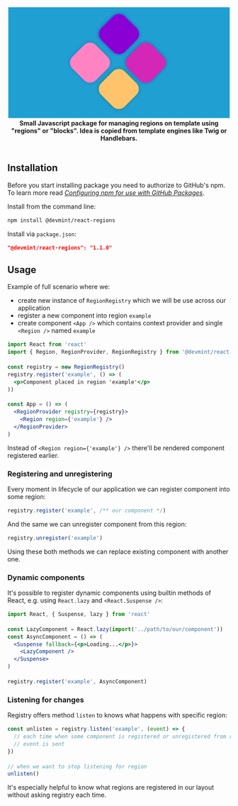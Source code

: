 <div align="center">
    <img src="logo.png" alt="React Regions" />
</div>

<div align="center">
    <strong>Small Javascript package for managing regions on template using "regions" or "blocks". Idea is copied from template engines like Twig or Handlebars.</strong>
    <br />
    <br />
</div>

## Installation

Before you start installing package you need to authorize to GitHub's npm. To learn more read _[Configuring npm for use with GitHub Packages](https://help.github.com/en/packages/using-github-packages-with-your-projects-ecosystem/configuring-npm-for-use-with-github-packages)_.

Install from the command line:

```bash
npm install @devmint/react-regions
```

Install via `package.json`:

```json
"@devmint/react-regions": "1.1.0"
```

## Usage

Example of full scenario where we:
* create new instance of `RegionRegistry` which we will be use across our application
* register a new component into region `example`
* create component `<App />` which contains context provider and single `<Region />` named `example`

```jsx
import React from 'react'
import { Region, RegionProvider, RegionRegistry } from '@devmint/react-regions'

const registry = new RegionRegistry()
registry.register('example', () => (
  <p>Component placed in region 'example'</p>
))

const App = () => (
  <RegionProvider registry={registry}>
    <Region region={'example'} />
  </RegionProvider>
)
```

Instead of `<Region region={'example'} />` there'll be rendered component registered earlier.

### Registering and unregistering

Every moment in lifecycle of our application we can register component into some region:

```jsx
registry.register('example', /** our component */)
```

And the same we can unregister component from this region:

```jsx
registry.unregister('example')
```

Using these both methods we can replace existing component with another one.

### Dynamic components

It's possible to register dynamic components using builtin methods of React, e.g. using `React.lazy` and `<React.Suspense />`:

```jsx
import React, { Suspense, lazy } from 'react'

const LazyComponent = React.lazy(import('../path/to/our/component'))
const AsyncComponent = () => (
  <Suspense fallback={<p>Loading...</p>}>
    <LazyComponent />
  </Suspense>
)

registry.register('example', AsyncComponent)
```

### Listening for changes

Registry offers method `listen` to knows what happens with specific region:

```jsx
const unlisten = registry.listen('example', (event) => {
  // each time when some component is registered or unregistered from region
  // event is sent
})

// when we want to stop listening for region
unlisten()
```

It's especially helpful to know what regions are registered in our layout without asking registry each time.